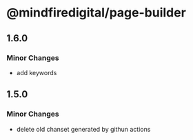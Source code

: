 # @mindfiredigital/page-builder

## 1.6.0

### Minor Changes

- add keywords

## 1.5.0

### Minor Changes

- delete old chanset generated by githun actions
